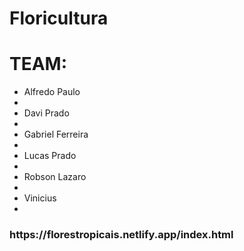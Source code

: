 # Floricultura
<h1> TEAM: </h1>
<ul>
  <li>Alfredo Paulo<li>
  <li>Davi Prado <li>
  <li>Gabriel Ferreira <li>
  <li>Lucas Prado <li>
  <li>Robson Lazaro <li>
  <li>Vinicius <li>
  
</ul>
<h3> https://florestropicais.netlify.app/index.html </h3>
